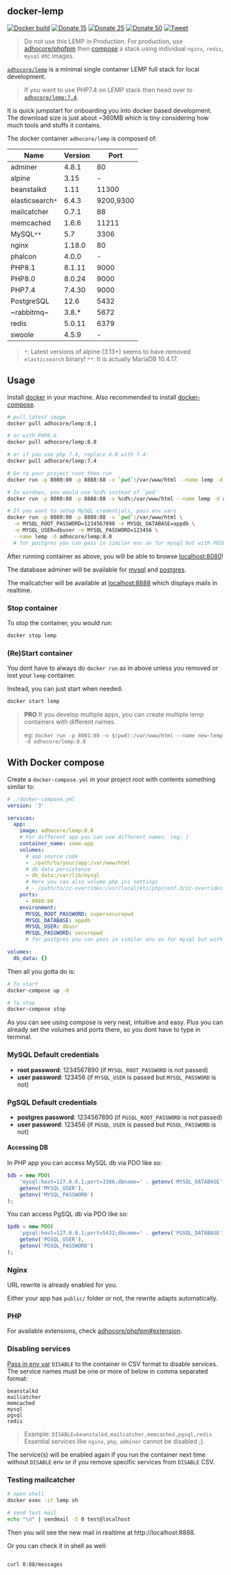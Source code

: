 ## docker-lemp

[![Docker build](https://github.com/adhocore/docker-lemp/actions/workflows/build.yml/badge.svg)](https://github.com/adhocore/docker-lemp/actions/workflows/build.yml)
[![Donate 15](https://img.shields.io/badge/donate-paypal-blue.svg?style=flat-square&label=donate+15)](https://www.paypal.me/ji10/15usd)
[![Donate 25](https://img.shields.io/badge/donate-paypal-blue.svg?style=flat-square&label=donate+25)](https://www.paypal.me/ji10/25usd)
[![Donate 50](https://img.shields.io/badge/donate-paypal-blue.svg?style=flat-square&label=donate+50)](https://www.paypal.me/ji10/50usd)
[![Tweet](https://img.shields.io/twitter/url/http/shields.io.svg?style=social)](https://twitter.com/intent/tweet?text=Complete+LEMP+fullstack+for+local+development+using+docker&url=https://github.com/adhocore/docker-lemp&hashtags=docker,lemp,fullstack,localdev)


> Do not use this LEMP in Production.
> For production, use [adhocore/phpfpm](https://github.com/adhocore/docker-phpfpm)
> then [compose](https://docs.docker.com/compose/install/) a stack using individual `nginx`, `redis`, `mysql` etc images.

[`adhocore/lemp`](https://hub.docker.com/r/adhocore/lemp) is a minimal single container LEMP full stack for local development.

> If you want to use PHP7.4 on LEMP stack then head over to [`adhocore/lemp:7.4`](7.4.Dockerfile).

It is quick jumpstart for onboarding you into docker based development.
The download size is just about ~360MB which is tiny considering how much tools and stuffs it contains.

The docker container `adhocore/lemp` is composed of:

Name          | Version    | Port
--------------|------------|------
adminer       | 4.8.1      | 80
alpine        | 3.15       | -
beanstalkd    | 1.11       | 11300
elasticsearch`*` | 6.4.3      | 9200,9300
mailcatcher   | 0.7.1      | 88
memcached     | 1.6.6      | 11211
MySQL`**`     | 5.7        | 3306
nginx         | 1.18.0     | 80
phalcon       | 4.0.0      | -
PHP8.1        | 8.1.11     | 9000
PHP8.0        | 8.0.24     | 9000
PHP7.4        | 7.4.30     | 9000
PostgreSQL    | 12.6       | 5432
~rabbitmq~    | 3.8.*      | 5672
redis         | 5.0.11     | 6379
swoole        | 4.5.9      | -

> `*`: Latest versions of alpine (3.13+) seems to have removed `elasticsearch` binary!
> `**`: It is actually MariaDB 10.4.17.

## Usage

Install [docker](https://docs.docker.com/install/) in your machine.
Also recommended to install [docker-compose](https://docs.docker.com/compose/install/).

```sh
# pull latest image
docker pull adhocore/lemp:8.1

# or with PHP8.0
docker pull adhocore/lemp:8.0

# or if you use php 7.4, replace 8.0 with 7.4:
docker pull adhocore/lemp:7.4

# Go to your project root then run
docker run -p 8080:80 -p 8888:88 -v `pwd`:/var/www/html --name lemp -d adhocore/lemp:8.0

# In windows, you would use %cd% instead of `pwd`
docker run -p 8080:80 -p 8888:88 -v %cd%:/var/www/html --name lemp -d adhocore/lemp:8.0

# If you want to setup MySQL credentials, pass env vars
docker run -p 8080:80 -p 8888:88 -v `pwd`:/var/www/html \
  -e MYSQL_ROOT_PASSWORD=1234567890 -e MYSQL_DATABASE=appdb \
  -e MYSQL_USER=dbuser -e MYSQL_PASSWORD=123456 \
  --name lemp -d adhocore/lemp:8.0
  # for postgres you can pass in similar env as for mysql but with PGSQL_ prefix
```

After running container as above, you will be able to browse [localhost:8080](http://localhost:8080)!

The database adminer will be available for [mysql](http://localhost:8080/adminer?server=127.0.0.1%3A3306&username=root)
and [postgres](http://localhost:8080/adminer?pgsql=127.0.0.1%3A5432&username=postgres).

The mailcatcher will be available at [localhost:8888](http://localhost:8888) which displays mails in realtime.

### Stop container

To stop the container, you would run:

```sh
docker stop lemp
```

### (Re)Start container

You dont have to always do `docker run` as in above unless you removed or lost your `lemp` container.

Instead, you can just start when needed:

```sh
docker start lemp
```

> **PRO** If you develop multiple apps, you can create multiple lemp containers with different names.
>
> eg: `docker run -p 8081:80 -v $(pwd):/var/www/html --name new-lemp -d adhocore/lemp:8.0`


## With Docker compose

Create a `docker-compose.yml` in your project root with contents something similar to:

```yaml
# ./docker-compose.yml
version: '3'

services:
  app:
    image: adhocore/lemp:8.0
    # For different app you can use different names. (eg: )
    container_name: some-app
    volumes:
      # app source code
      - ./path/to/your/app:/var/www/html
      # db data persistence
      - db_data:/var/lib/mysql
      # Here you can also volume php ini settings
      # - /path/to/zz-overrides:/usr/local/etc/php/conf.d/zz-overrides.ini
    ports:
      - 8080:80
    environment:
      MYSQL_ROOT_PASSWORD: supersecurepwd
      MYSQL_DATABASE: appdb
      MYSQL_USER: dbusr
      MYSQL_PASSWORD: securepwd
      # for postgres you can pass in similar env as for mysql but with PGSQL_ prefix

volumes:
  db_data: {}
```

Then all you gotta do is:

```sh
# To start
docker-compose up -d

# To stop
docker-compose stop
```

As you can see using compose is very neat, intuitive and easy.
Plus you can already set the volumes and ports there, so you dont have to type in terminal.

### MySQL Default credentials

- **root password**: 1234567890 (if `MYSQL_ROOT_PASSWORD` is not passed)
- **user password**: 123456 (if `MYSQL_USER` is passed but `MYSQL_PASSWORD` is not)

### PgSQL Default credentials

- **postgres password**: 1234567890 (if `PGSQL_ROOT_PASSWORD` is not passed)
- **user password**: 123456 (if `PGSQL_USER` is passed but `PGSQL_PASSWORD` is not)


#### Accessing DB

In PHP app you can access MySQL db via PDO like so:
```php
$db = new PDO(
    'mysql:host=127.0.0.1;port=3306;dbname=' . getenv('MYSQL_DATABASE'),
    getenv('MYSQL_USER'),
    getenv('MYSQL_PASSWORD')
);
```

You can access PgSQL db via PDO like so:
```php
$pdb = new PDO(
    'pgsql:host=127.0.0.1;port=5432;dbname=' . getenv('PGSQL_DATABASE'),
    getenv('PGSQL_USER'),
    getenv('PGSQL_PASSWORD')
);
```

### Nginx

URL rewrite is already enabled for you.

Either your app has `public/` folder or not, the rewrite adapts automatically.

### PHP

For available extensions, check [adhocore/phpfpm#extension](https://github.com/adhocore/docker-phpfpm/tree/8.0#extensions).

### Disabling services

[Pass in env var](https://www.cloudsavvyit.com/14081/how-to-pass-environment-variables-to-docker-containers/)
`DISABLE` to the container in CSV format to disable services.
The service names must be one or more of below in comma separated format:
```
beanstalkd
mailcatcher
memcached
mysql
pgsql
redis
```

> Example: `DISABLE=beanstalkd,mailcatcher,memcached,pgsql,redis`
> Essential services like `nginx`, `php`, `adminer` cannot be disabled ;).

The service(s) will be enabled again if you run the container next time without `DISABLE` env or if you remove specific services from `DISABLE` CSV.

### Testing mailcatcher

```sh
# open shell
docker exec -it lemp sh

# send test mail
echo "\n" | sendmail -S 0 test@localhost
```

Then you will see the new mail in realtime at http://localhost:8888.

Or you can check it in shell as well:
```sh

curl 0:88/messages
```
